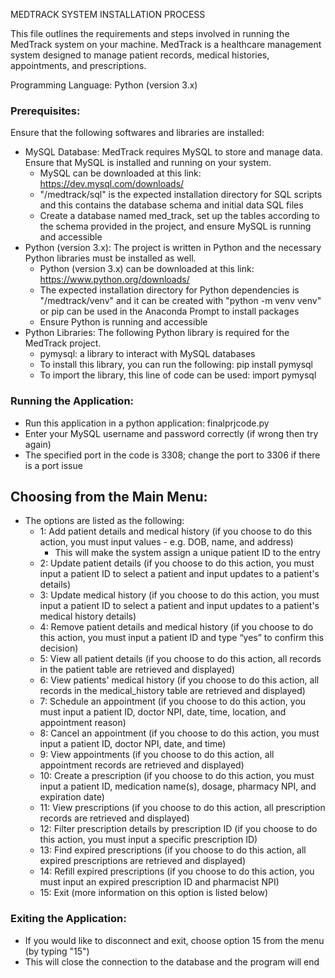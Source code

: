 MEDTRACK SYSTEM INSTALLATION PROCESS 

This file outlines the requirements and steps involved in running the MedTrack system on your machine.
MedTrack is a healthcare management system designed to manage patient records, medical histories, appointments, and prescriptions.

Programming Language: Python (version 3.x)

### Prerequisites:
Ensure that the following softwares and libraries are installed:
- MySQL Database: MedTrack requires MySQL to store and manage data. Ensure that MySQL is installed and running on your system.
  - MySQL can be downloaded at this link: https://dev.mysql.com/downloads/
  - "/medtrack/sql" is the expected installation directory for SQL scripts and this contains the database schema and initial data SQL files
  - Create a database named med_track, set up the tables according to the schema provided in the project, and ensure MySQL is running and accessible
- Python (version 3.x): The project is written in Python and the necessary Python libraries must be installed as well.
  - Python (version 3.x) can be downloaded at this link: https://www.python.org/downloads/
  - The expected installation directory for Python dependencies is "/medtrack/venv" and it can be created with "python -m venv venv" or pip can be used in the Anaconda Prompt to install packages
  - Ensure Python is running and accessible
- Python Libraries: The following Python library is required for the MedTrack project.
  - pymysql: a library to interact with MySQL databases
  - To install this library, you can run the following: pip install pymysql
  - To import the library, this line of code can be used: import pymysql
 
### Running the Application:
- Run this application in a python application: finalprjcode.py
- Enter your MySQL username and password correctly (if wrong then try again)
- The specified port in the code is 3308; change the port to 3306 if there is a port issue

## Choosing from the Main Menu:
- The options are listed as the following:
  - 1: Add patient details and medical history (if you choose to do this action, you must input values - e.g. DOB, name, and address)
    - This will make the system assign a unique patient ID to the entry
  - 2: Update patient details (if you choose to do this action, you must input a patient ID to select a patient and input updates to a patient's details)
  - 3: Update medical history (if you choose to do this action, you must input a patient ID to select a patient and input updates to a patient's medical history details)
  - 4: Remove patient details and medical history (if you choose to do this action, you must input a patient ID and type “yes” to confirm this decision)
  - 5: View all patient details (if you choose to do this action, all records in the patient table are retrieved and displayed)
  - 6: View patients' medical history (if you choose to do this action, all records in the medical_history table are retrieved and displayed)
  - 7: Schedule an appointment (if you choose to do this action, you must input a patient ID, doctor NPI, date, time, location, and appointment reason)
  - 8: Cancel an appointment (if you choose to do this action, you must input a patient ID, doctor NPI, date, and time)
  - 9: View appointments (if you choose to do this action, all appointment records are retrieved and displayed)
  - 10: Create a prescription (if you choose to do this action, you must input a patient ID, medication name(s), dosage, pharmacy NPI, and expiration date)
  - 11: View prescriptions (if you choose to do this action, all prescription records are retrieved and displayed)
  - 12: Filter prescription details by prescription ID (if you choose to do this action, you must input a specific prescription ID)
  - 13: Find expired prescriptions (if you choose to do this action, all expired prescriptions are retrieved and displayed)
  - 14: Refill expired prescriptions (if you choose to do this action, you must input an expired prescription ID and pharmacist NPI)
  - 15: Exit (more information on this option is listed below)

### Exiting the Application:
- If you would like to disconnect and exit, choose option 15 from the menu (by typing "15")
- This will close the connection to the database and the program will end
